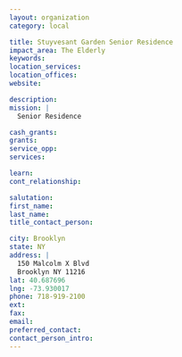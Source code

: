 ```yaml
---
layout: organization
category: local

title: Stuyvesant Garden Senior Residence
impact_area: The Elderly
keywords: 
location_services: 
location_offices: 
website: 

description: 
mission: |
  Senior Residence

cash_grants: 
grants: 
service_opp: 
services: 

learn: 
cont_relationship: 

salutation: 
first_name: 
last_name: 
title_contact_person: 

city: Brooklyn
state: NY
address: |
  150 Malcolm X Blvd  
  Brooklyn NY 11216
lat: 40.687696
lng: -73.930017
phone: 718-919-2100
ext: 
fax: 
email: 
preferred_contact: 
contact_person_intro: 
---
```

